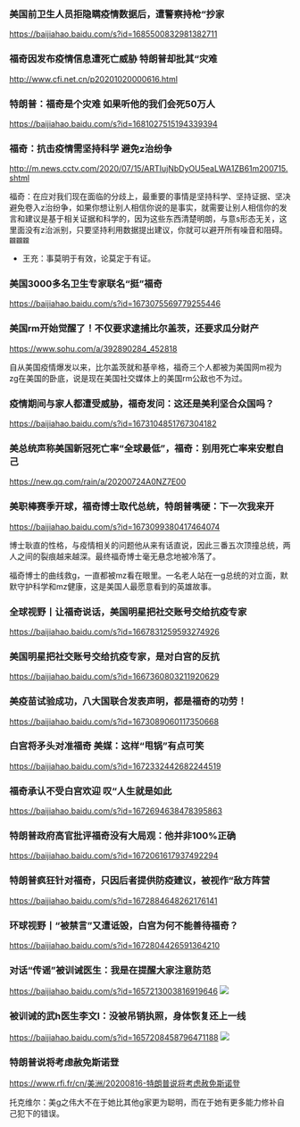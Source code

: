 ### 美国前卫生人员拒隐瞒疫情数据后，遭警察持枪“抄家
https://baijiahao.baidu.com/s?id=1685500832981382711

### 福奇因发布疫情信息遭死亡威胁 特朗普却批其“灾难
http://www.cfi.net.cn/p20201020000616.html

### 特朗普：福奇是个灾难 如果听他的我们会死50万人
https://baijiahao.baidu.com/s?id=1681027515194339394

### 福奇：抗击疫情需坚持科学 避免z治纷争
http://m.news.cctv.com/2020/07/15/ARTIujNbDyOU5eaLWA1ZB61m200715.shtml

福奇：在应对我们现在面临的分歧上，最重要的事情是坚持科学、坚持证据、坚决避免卷入z治纷争，如果你想让别人相信你说的是事实，就需要让别人相信你的发言和建议是基于相关证据和科学的，因为这些东西清楚明朗，与意s形态无关，这里面没有z治派别，只要坚持利用数据提出建议，你就可以避开所有噪音和阻碍。`龖龖龖`

  - 王充：事莫明于有效，论莫定于有证。

### 美国3000多名卫生专家联名“挺”福奇
https://baijiahao.baidu.com/s?id=1673075569779255446

### 美国rm开始觉醒了！不仅要求逮捕比尔盖茨，还要求瓜分财产
https://www.sohu.com/a/392890284_452818

自从美国疫情爆发以来，比尔盖茨就和基辛格，福奇三个人都被为美国网m视为zg在美国的卧底，说是现在美国社交媒体上的美国rm公敌也不为过。

### 疫情期间与家人都遭受威胁，福奇发问：这还是美利坚合众国吗？
https://baijiahao.baidu.com/s?id=1673104851767304182

### 美总统声称美国新冠死亡率“全球最低”，福奇：别用死亡率来安慰自己
https://new.qq.com/rain/a/20200724A0NZ7E00

### 美职棒赛季开球，福奇博士取代总统，特朗普嘴硬：下一次我来开
https://baijiahao.baidu.com/s?id=1673099380417464074

博士耿直的性格，与疫情相关的问题他从来有话直说，因此三番五次顶撞总统，两人之间的裂痕越来越深。最终福奇博士毫无悬念地被冷落了。

福奇博士的曲线救g，一直都被mz看在眼里。一名老人站在一g总统的对立面，默默守护科学和mz健康，这是美国人最愿意看到的英雄故事。

### 全球视野丨让福奇说话，美国明星把社交账号交给抗疫专家
https://baijiahao.baidu.com/s?id=1667831259593274926

### 美国明星把社交账号交给抗疫专家，是对白宫的反抗
https://baijiahao.baidu.com/s?id=1667360803211920629

### 美疫苗试验成功，八大国联合发表声明，都是福奇的功劳！
https://baijiahao.baidu.com/s?id=1673089060117350668

### 白宫将矛头对准福奇 美媒：这样“甩锅”有点可笑
https://baijiahao.baidu.com/s?id=1672332442682244519

### 福奇承认不受白宫欢迎 叹“人生就是如此
https://baijiahao.baidu.com/s?id=1672694638478395863

### 特朗普政府高官批评福奇没有大局观：他并非100%正确
https://baijiahao.baidu.com/s?id=1672061617937492294

### 特朗普疯狂针对福奇，只因后者提供防疫建议，被视作“敌方阵营
https://baijiahao.baidu.com/s?id=1672884648262176141

### 环球视野丨“被禁言”又遭诋毁，白宫为何不能善待福奇？
https://baijiahao.baidu.com/s?id=1672804426591364210

### 对话“传谣”被训诫医生：我是在提醒大家注意防范
https://baijiahao.baidu.com/s?id=1657213003816919646
![](https://pics5.baidu.com/feed/622762d0f703918ff665d807b46c059158eec41b.jpeg?token=e30239900eed0dedbf6309a7e2110015)

### 被训诫的武h医生李文l：没被吊销执照，身体恢复还上一线
https://baijiahao.baidu.com/s?id=1657208458796471188
![](https://pics6.baidu.com/feed/35a85edf8db1cb13d3b78d928315754893584b18.jpeg?token=a104b0b06c9e019d2cd21d1daa200f39)

### 特朗普说将考虑赦免斯诺登
https://www.rfi.fr/cn/美洲/20200816-特朗普说将考虑赦免斯诺登

托克维尔：美g之伟大不在于她比其他g家更为聪明，而在于她有更多能力修补自己犯下的错误。
